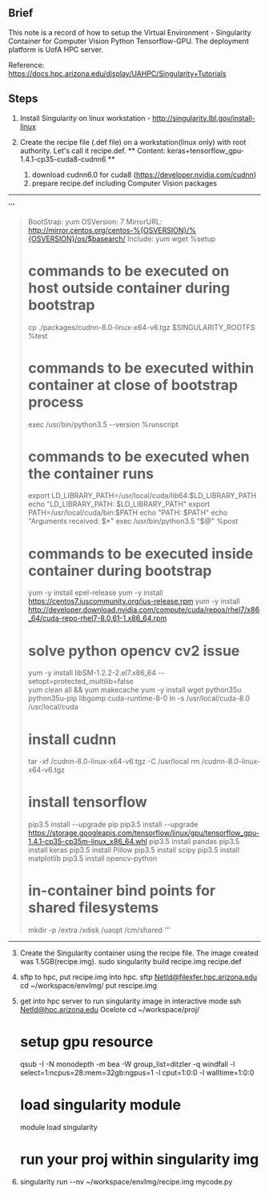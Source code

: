 ## Brief
This note is a record of how to setup the Virtual Environment - Singularity Container for Computer Vision Python Tensorflow-GPU. The deployment platform is UofA HPC server. 

Reference: https://docs.hpc.arizona.edu/display/UAHPC/Singularity+Tutorials

## Steps

1. Install Singularity on linux workstation - http://singularity.lbl.gov/install-linux

2. Create the recipe file (.def file) on a workstation(linux only) with root authority. Let's call it recipe.def.
	** Content: keras+tensorflow_gpu-1.4.1-cp35-cuda8-cudnn6 **
	1) download cudnn6.0 for cuda8 (https://developer.nvidia.com/cudnn)
	2) prepare recipe.def including Computer Vision packages
-----------------------------------------------------------------------------------------
'''
> BootStrap: yum
> OSVersion: 7
> MirrorURL: http://mirror.centos.org/centos-%{OSVERSION}/%{OSVERSION}/os/$basearch/
> Include: yum wget
> %setup
>    # commands to be executed on host outside container during bootstrap
>    cp ./packages/cudnn-8.0-linux-x64-v6.tgz $SINGULARITY_ROOTFS
> %test
>    # commands to be executed within container at close of bootstrap process
>    exec /usr/bin/python3.5 --version
> %runscript
>    # commands to be executed when the container runs
>    export LD_LIBRARY_PATH=/usr/local/cuda/lib64:$LD_LIBRARY_PATH
>    echo "LD_LIBRARY_PATH: $LD_LIBRARY_PATH"
>    export PATH=/usr/local/cuda/bin:$PATH
>    echo "PATH: $PATH"
>    echo "Arguments received: $*"
>    exec /usr/bin/python3.5 "$@"
> %post
>    # commands to be executed inside container during bootstrap
>    yum -y install epel-release
>    yum -y install https://centos7.iuscommunity.org/ius-release.rpm
>    yum -y install http://developer.download.nvidia.com/compute/cuda/repos/rhel7/x86_64/cuda-repo-rhel7-8.0.61-1.x86_64.rpm
>    # solve python opencv cv2 issue
>    yum -y install libSM-1.2.2-2.el7.x86_64 --setopt=protected_multilib=false 	
>    yum clean all && yum makecache
>    yum -y install wget python35u python35u-pip libgomp cuda-runtime-8-0
>    ln -s /usr/local/cuda-8.0 /usr/local/cuda
>    # install cudnn
>    tar -xf /cudnn-8.0-linux-x64-v6.tgz -C /usr/local
>    rm /cudnn-8.0-linux-x64-v6.tgz
>    # install tensorflow
>    pip3.5 install --upgrade pip
>    pip3.5 install --upgrade https://storage.googleapis.com/tensorflow/linux/gpu/tensorflow_gpu-1.4.1-cp35-cp35m-linux_x86_64.whl
>    pip3.5 install pandas 
>    pip3.5 install keras
>    pip3.5 install Pillow
>    pip3.5 install scipy 
>    pip3.5 install matplotlib
>    pip3.5 install opencv-python
>    # in-container bind points for shared filesystems
>    mkdir -p /extra /xdisk /uaopt /cm/shared
'''
-----------------------------------------------------------------------------------------

3. Create the Singularity container using the recipe file. The image created was 1.5GB(recipe.img).
	sudo singularity build recipe.img recipe.def

4. sftp to hpc, put recipe.img into hpc.
	sftp NetId@filexfer.hpc.arizona.edu 
	cd ~/workspace/envImg/
	put rescipe.img
	
5. get into hpc server to run singularity image in interactive mode
	ssh NetId@hpc.arizona.edu
	Ocelote
	cd ~/workspace/proj/
	# setup gpu resource
	qsub -I -N monodepth -m  bea -W group_list=ditzler -q windfall -l select=1:ncpus=28:mem=32gb:ngpus=1 -l cput=1:0:0 -l walltime=1:0:0
	# load singularity module
	module load singularity
	# run your proj within singularity img 

6. singularity run --nv ~/workspace/envImg/recipe.img mycode.py


